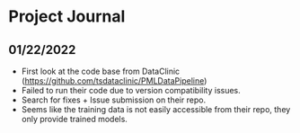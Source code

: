 # Project Journal

## 01/22/2022

- First look at the code base from DataClinic (https://github.com/tsdataclinic/PMLDataPipeline)
- Failed to run their code due to version compatibility issues. 
- Search for fixes + Issue submission on their repo.
- Seems like the training data is not easily accessible from their repo, they only provide trained models.

